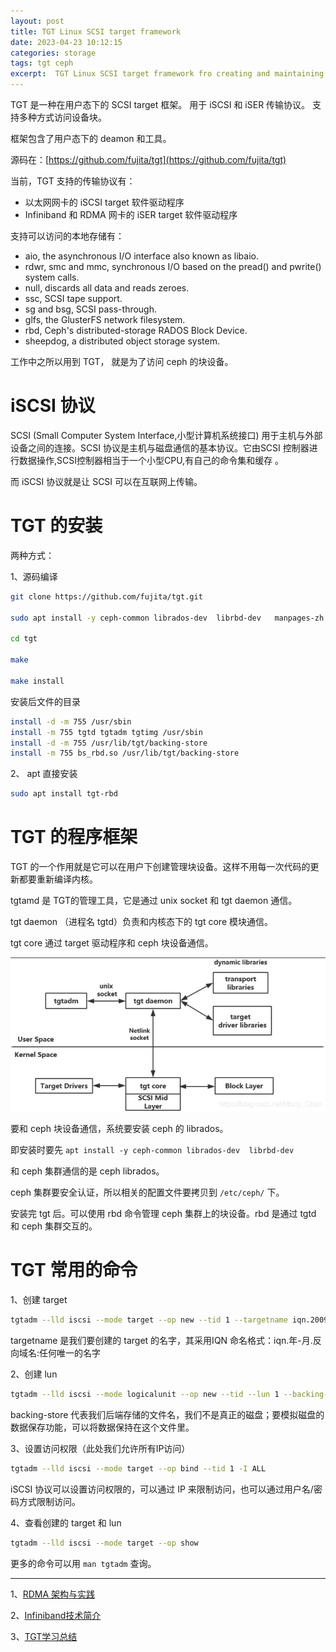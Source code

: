 ```yaml
---
layout: post
title: TGT Linux SCSI target framework 
date: 2023-04-23 10:12:15
categories: storage
tags: tgt ceph 
excerpt:  TGT Linux SCSI target framework fro creating and maintaining SCSI Targets
---
```

 
TGT 是一种在用户态下的 SCSI target 框架。 用于 iSCSI 和 iSER 传输协议。 支持多种方式访问设备块。 

框架包含了用户态下的 deamon 和工具。 

源码在：[https://github.com/fujita/tgt](https://github.com/fujita/tgt)

当前，TGT 支持的传输协议有：

- 以太网网卡的 iSCSI  target 软件驱动程序
- Infiniband 和 RDMA 网卡的 iSER target 软件驱动程序

支持可以访问的本地存储有： 

- aio, the asynchronous I/O interface also known as libaio.
- rdwr, smc and mmc, synchronous I/O based on the pread() and pwrite() system calls.
- null, discards all data and reads zeroes.
- ssc, SCSI tape support.
- sg and bsg, SCSI pass-through.
- glfs, the GlusterFS network filesystem.
- rbd, Ceph's distributed-storage RADOS Block Device.
- sheepdog, a distributed object storage system.

工作中之所以用到 TGT， 就是为了访问 ceph 的块设备。 

# iSCSI 协议

SCSI (Small Computer System Interface,小型计算机系统接口) 用于主机与外部设备之间的连接。SCSI 协议是主机与磁盘通信的基本协议。它由SCSI 控制器进行数据操作,SCSI控制器相当于一个小型CPU,有自己的命令集和缓存 。

而 iSCSI 协议就是让 SCSI 可以在互联网上传输。 


# TGT 的安装

两种方式： 

1、源码编译
 
```sh 
git clone https://github.com/fujita/tgt.git

sudo apt install -y ceph-common librados-dev  librbd-dev   manpages-zh  xsltproc   docbook-xsl

cd tgt

make

make install
```
安装后文件的目录

```sh 
install -d -m 755 /usr/sbin
install -m 755 tgtd tgtadm tgtimg /usr/sbin
install -d -m 755 /usr/lib/tgt/backing-store
install -m 755 bs_rbd.so /usr/lib/tgt/backing-store
```

2、 apt 直接安装 

```sh
sudo apt install tgt-rbd
```
# TGT 的程序框架

TGT 的一个作用就是它可以在用户下创建管理块设备。这样不用每一次代码的更新都要重新编译内核。

tgtamd 是 TGT的管理工具，它是通过 unix socket 和 tgt daemon 通信。 

tgt daemon （进程名 tgtd）负责和内核态下的 tgt core 模块通信。 

tgt core 通过 target 驱动程序和 ceph 块设备通信。

![](/assets/dfs/tgt-2023-04-24-19-16-06.png)


要和 ceph 块设备通信，系统要安装 ceph 的 librados。

即安装时要先 `apt install -y ceph-common librados-dev  librbd-dev`

和 ceph 集群通信的是 ceph librados。

ceph 集群要安全认证，所以相关的配置文件要拷贝到 `/etc/ceph/` 下。 

安装完 tgt 后。可以使用 rbd 命令管理  ceph 集群上的块设备。rbd 是通过 tgtd 和 ceph 集群交互的。     


# TGT 常用的命令

1、创建 target

```sh
tgtadm --lld iscsi --mode target --op new --tid 1 --targetname iqn.2009-02.com.example:for.all
```
targetname 是我们要创建的 target 的名字，其采用IQN 命名格式：iqn.年-月.反向域名:任何唯一的名字

2、创建 lun

```sh
tgtadm --lld iscsi --mode logicalunit --op new --tid --lun 1 --backing-store /mnt/disk.img
```

backing-store 代表我们后端存储的文件名，我们不是真正的磁盘；要模拟磁盘的数据保存功能，可以将数据保持在这个文件里。

3、设置访问权限（此处我们允许所有IP访问）

```sh
tgtadm --lld iscsi --mode target --op bind --tid 1 -I ALL
```

iSCSI 协议可以设置访问权限的，可以通过 IP 来限制访问，也可以通过用户名/密码方式限制访问。

4、查看创建的 target 和 lun 

```sh
tgtadm --lld iscsi --mode target --op show
```

更多的命令可以用 `man tgtadm` 查询。 


-----

1、[RDMA 架构与实践](https://houmin.cc/posts/454a90d3/)

2、[Infiniband技术简介](https://zhuanlan.zhihu.com/p/336499148)

3、[TGT学习总结](https://zhuanlan.zhihu.com/p/137047153)
